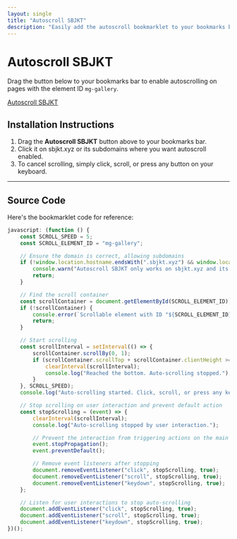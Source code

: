 ```yaml
---
layout: single
title: "Autoscroll SBJKT"
description: "Easily add the autoscroll bookmarklet to your bookmarks bar"
---
```


# Autoscroll SBJKT

Drag the button below to your bookmarks bar to enable autoscrolling on pages with the element ID `mg-gallery`.

<a href="javascript:(function(){const%20SCROLL_SPEED=5;const%20SCROLL_ELEMENT_ID='mg-gallery';if(!window.location.hostname.endsWith('.sbjkt.xyz')%20&&%20window.location.hostname!=='sbjkt.xyz'){console.warn('Autoscroll%20SBJKT%20only%20works%20on%20sbjkt.xyz%20and%20its%20subdomains');return;}const%20scrollContainer=document.getElementById(SCROLL_ELEMENT_ID);if(!scrollContainer){console.error(`Scrollable%20element%20with%20ID%20%22${SCROLL_ELEMENT_ID}%22%20not%20found.`);return;}const%20scrollInterval=setInterval(()=>{scrollContainer.scrollBy(0,1);if((scrollContainer.scrollTop+scrollContainer.clientHeight)>=scrollContainer.scrollHeight){clearInterval(scrollInterval);console.log('Reached%20the%20bottom.%20Auto-scrolling%20stopped.');}},SCROLL_SPEED);console.log('Auto-scrolling%20started.%20Click,%20scroll,%20or%20press%20any%20key%20to%20stop.');const%20stopScrolling=(event)=>{clearInterval(scrollInterval);console.log('Auto-scrolling%20stopped%20by%20user%20interaction.');event.stopPropagation();event.preventDefault();document.removeEventListener('click',stopScrolling,true);document.removeEventListener('scroll',stopScrolling,true);document.removeEventListener('keydown',stopScrolling,true);};document.addEventListener('click',stopScrolling,true);document.addEventListener('scroll',stopScrolling,true);document.addEventListener('keydown',stopScrolling,true);})()" class="btn btn-primary">Autoscroll SBJKT</a>

## Installation Instructions

1. Drag the **Autoscroll SBJKT** button above to your bookmarks bar.
2. Click it on sbjkt.xyz or its subdomains where you want autoscroll enabled.
3. To cancel scrolling, simply click, scroll, or press any button on your keyboard.

---

## Source Code

Here's the bookmarklet code for reference:

```javascript
javascript: (function () {
    const SCROLL_SPEED = 5;
    const SCROLL_ELEMENT_ID = "mg-gallery";

    // Ensure the domain is correct, allowing subdomains
    if (!window.location.hostname.endsWith(".sbjkt.xyz") && window.location.hostname !== "sbjkt.xyz") {
        console.warn("Autoscroll SBJKT only works on sbjkt.xyz and its subdomains");
        return;
    }

    // Find the scroll container
    const scrollContainer = document.getElementById(SCROLL_ELEMENT_ID);
    if (!scrollContainer) {
        console.error(`Scrollable element with ID "${SCROLL_ELEMENT_ID}" not found.`);
        return;
    }

    // Start scrolling
    const scrollInterval = setInterval(() => {
        scrollContainer.scrollBy(0, 1);
        if (scrollContainer.scrollTop + scrollContainer.clientHeight >= scrollContainer.scrollHeight) {
            clearInterval(scrollInterval);
            console.log("Reached the bottom. Auto-scrolling stopped.");
        }
    }, SCROLL_SPEED);
    console.log("Auto-scrolling started. Click, scroll, or press any key to stop.");

    // Stop scrolling on user interaction and prevent default action
    const stopScrolling = (event) => {
        clearInterval(scrollInterval);
        console.log("Auto-scrolling stopped by user interaction.");

        // Prevent the interaction from triggering actions on the main app
        event.stopPropagation();
        event.preventDefault();

        // Remove event listeners after stopping
        document.removeEventListener("click", stopScrolling, true);
        document.removeEventListener("scroll", stopScrolling, true);
        document.removeEventListener("keydown", stopScrolling, true);
    };

    // Listen for user interactions to stop auto-scrolling
    document.addEventListener("click", stopScrolling, true);
    document.addEventListener("scroll", stopScrolling, true);
    document.addEventListener("keydown", stopScrolling, true);
})();
```
